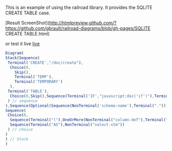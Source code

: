 This is an example of using the railroad library. It provides the SQLITE CREATE TABLE case.

[Result ScreenShot](http://htmlpreview.github.com/?https://github.com/gbrault/railroad-diagrams/blob/gh-pages/SQLITE CREATE TABLE.html)

or test it live [live](http://htmlpreview.github.com/?https://raw.githubusercontent.com/gbrault/railroad-diagrams/gh-pages/live.htm)

```javascript
Diagram(
Stack(Sequence(
 Terminal('CREATE',"/doc/create"),
  Choice(0,
    Skip(),
    Terminal('TEMP'),
    Terminal('TEMPORARY')
  ),
 Terminal('TABLE'),
  Choice(0,Skip(),Sequence(Terminal('IF',"javascript:doc('if')"),Terminal('NOT'),Terminal('EXISTS'))
 ) // sequence
),Sequence(Optional(Sequence(NonTerminal('schema-name'),Terminal("."))),NonTerminal('table-name')), // sequence
Sequence(
 Choice(0,
  Sequence(Terminal("("),OneOrMore(NonTerminal("column-def"),Terminal(",")),ZeroOrMore(Terminal(","),NonTerminal("table-constraint")),Terminal(")"),Optional(Sequence(Terminal("WITHOUT"),Terminal("ROWID")))),
  Sequence(Terminal("AS"),NonTerminal("select-stm"))
 ) // choice
)
) // Stack
)
```
